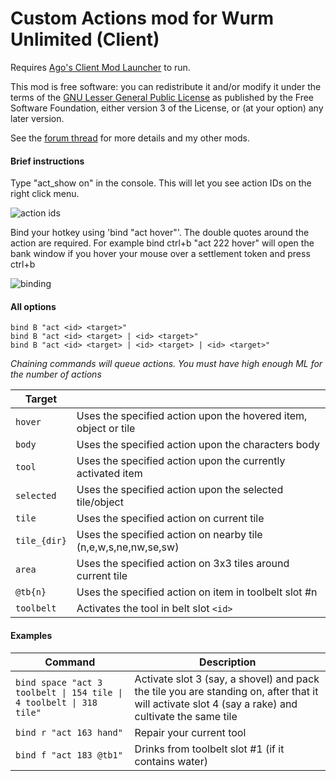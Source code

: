 # Custom Actions mod for Wurm Unlimited (Client)

Requires [Ago's Client Mod Launcher](https://github.com/ago1024/WurmClientModLauncher/releases) to run.

This mod is free software: you can redistribute it and/or modify it under the terms of the [GNU Lesser General Public License](http://www.gnu.org/licenses/lgpl-3.0.en.html) as published by the Free Software Foundation, either version 3 of the License, or (at your option) any later version.

See the [forum thread](https://forum.wurmonline.com/index.php?/topic/136575-released-improved-compass-no-winter-better-tooltips-custom-actions-max-toolbelt-time-lock-skill-gain-tracker-updated-june-2/) for more details and my other mods.


#### Brief instructions
Type "act_show on" in the console. This will let you see action IDs on the right click menu.

![action ids](http://i.imgur.com/aY4voyx.jpg)

Bind your hotkey using 'bind <key> "act <id> hover"'. The double quotes around the action are required. For example bind ctrl+b "act 222 hover" will open the bank window if you hover your mouse over a settlement token and press ctrl+b

![binding](http://i.imgur.com/2WXkmXf.jpg)

#### All options

```
bind B "act <id> <target>"
bind B "act <id> <target> | <id> <target>"
bind B "act <id> <target> | <id> <target> | <id> <target>"
```
_Chaining commands will queue actions. You must have high enough ML for the number of actions_

| Target      |                                                                 |
| ----------- | --------------------------------------------------------------- |
| `hover`     | Uses the specified action upon the hovered item, object or tile |
| `body`      | Uses the specified action upon the characters body              |
| `tool`      | Uses the specified action upon the currently activated item     |
| `selected`  | Uses the specified action upon the selected tile/object         |
| `tile`      | Uses the specified action on current tile                       |
| `tile_{dir}`| Uses the specified action on nearby tile (n,e,w,s,ne,nw,se,sw)  |
| `area`      | Uses the specified action on 3x3 tiles around current tile      |
| `@tb{n}`    | Uses the specified action on item in toolbelt slot #n           |
| `toolbelt`  | Activates the tool in belt slot `<id>`                          |

#### Examples

| Command                         | Description                                |
| ------------------------------- | ------------------------------------------ |
| `bind space "act 3 toolbelt \| 154 tile \| 4 toolbelt \| 318 tile"` | Activate slot 3 (say, a shovel) and pack the tile you are standing on, after that it will activate slot 4 (say a rake) and cultivate the same tile |
| `bind r "act 163 hand"` | Repair your current tool |
| `bind f "act 183 @tb1"` | Drinks from toolbelt slot #1 (if it contains water) |
